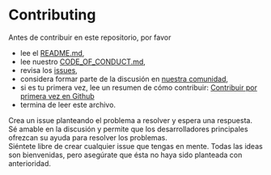 
# Contributing

Antes de contribuir en este repositorio, por favor
 * lee el [README.md](https://github.com/enzodiazdev/adveture_ia/blob/main/README.md),
 * lee nuestro [CODE_OF_CONDUCT.md](https://github.com/enzodiazdev/adveture_ia/blob/main/CODE_OF_CONDUCT.md),
 * revisa los [issues](https://github.com/enzodiazdev/adveture_ia/issues),
 * considera formar parte de la discusión en [nuestra comunidad](),
 * si es tu primera vez, lee un resumen de cómo contribuir: [Contribuir por primera vez en Github](https://gist.github.com/EnzoDiazDev/31e73d0573142d0573eb58d69a5158fd)
 * termina de leer este archivo. 

Crea un issue planteando el problema a resolver y espera una respuesta. </br>
Sé amable en la discusión y permite que los desarrolladores principales ofrezcan su ayuda para resolver los problemas.</br>
Siéntete libre de crear cualquier issue que tengas en mente. Todas las ideas son bienvenidas, pero asegúrate que ésta no haya sido planteada con anterioridad. 
